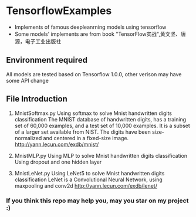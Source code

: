 # TensorflowExamples
* Implements of famous deepleanrning models using tensorflow
* Some models' implements are from book "TensorFlow实战",黄文坚、唐源，电子工业出版社

## Environment required
   All models are tested based on Tensorflow 1.0.0, other verison may have some API change

## File Introduction
1. MnistSoftmax.py
   Using softmax to solve Mnist handwritten digits classification
   The MNIST database of handwritten digits, has a training set of 60,000 examples,
   and a test set of 10,000 examples. It is a subset of a larger set available from NIST.
   The digits have been size-normalized and centered in a fixed-size image.
   http://yann.lecun.com/exdb/mnist/

2. MnistMLP.py
   Using MLP to solve Mnist handwritten digits classification
   Using dropout and one hidden layer

3. MnistLeNet.py
   Using LeNet5 to solve Mnist handwritten digits classification
   LeNet is a Convolutional Neural Network, using maxpooling and conv2d
   http://yann.lecun.com/exdb/lenet/

### If you think this repo may help you, may you star on my project :)